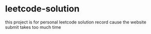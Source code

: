 # leetcode-solution
this project is for personal leetcode solution record cause the website submit takes too much time 
